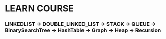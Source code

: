 # LEARN COURSE

### LINKEDLIST -> DOUBLE_LINKED_LIST -> STACK -> QUEUE -> BinarySearchTree -> HashTable -> Graph -> Heap -> Recursion
